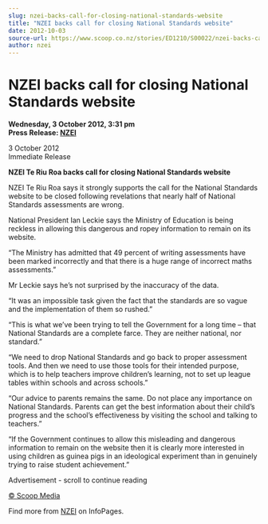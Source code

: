 ```yaml
---
slug: nzei-backs-call-for-closing-national-standards-website
title: "NZEI backs call for closing National Standards website"
date: 2012-10-03
source-url: https://www.scoop.co.nz/stories/ED1210/S00022/nzei-backs-call-for-closing-national-standards-website.htm
author: nzei
---
```

NZEI backs call for closing National Standards website
======================================================

**Wednesday, 3 October 2012, 3:31 pm**  
**Press Release: [NZEI](https://info.scoop.co.nz/NZEI)**

3 October 2012  
Immediate Release

**NZEI Te Riu Roa backs call for closing National Standards website**

NZEI Te Riu Roa says it strongly supports the call for the National Standards website to be closed following revelations that nearly half of National Standards assessments are wrong.

National President Ian Leckie says the Ministry of Education is being reckless in allowing this dangerous and ropey information to remain on its website.

“The Ministry has admitted that 49 percent of writing assessments have been marked incorrectly and that there is a huge range of incorrect maths assessments.”

Mr Leckie says he’s not surprised by the inaccuracy of the data.

“It was an impossible task given the fact that the standards are so vague and the implementation of them so rushed.”

“This is what we’ve been trying to tell the Government for a long time – that National Standards are a complete farce. They are neither national, nor standard.”

“We need to drop National Standards and go back to proper assessment tools. And then we need to use those tools for their intended purpose, which is to help teachers improve children’s learning, not to set up league tables within schools and across schools.”

“Our advice to parents remains the same. Do not place any importance on National Standards. Parents can get the best information about their child’s progress and the school’s effectiveness by visiting the school and talking to teachers.”

“If the Government continues to allow this misleading and dangerous information to remain on the website then it is clearly more interested in using children as guinea pigs in an ideological experiment than in genuinely trying to raise student achievement.”  

Advertisement - scroll to continue reading





[© Scoop Media](http://www.scoop.co.nz/about/terms.html)

Find more from [NZEI](https://info.scoop.co.nz/NZEI) on InfoPages.